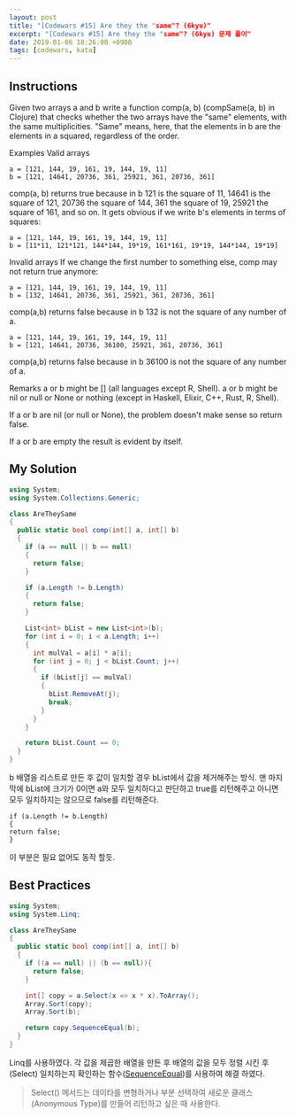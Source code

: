 ```yaml
---
layout: post
title: "[Codewars #15] Are they the "same"? (6kyu)"
excerpt: "[Codewars #15] Are they the "same"? (6kyu) 문제 풀이"
date: 2019-01-06 18:26:00 +0900
tags: [codewars, kata]
---
```


## Instructions

Given two arrays a and b write a function comp(a, b) (compSame(a, b) in Clojure) that checks whether the two arrays have the "same" elements, with the same multiplicities. "Same" means, here, that the elements in b are the elements in a squared, regardless of the order.

Examples
Valid arrays

```
a = [121, 144, 19, 161, 19, 144, 19, 11]
b = [121, 14641, 20736, 361, 25921, 361, 20736, 361]
```

comp(a, b) returns true because in b 121 is the square of 11, 14641 is the square of 121, 20736 the square of 144, 361 the square of 19, 25921 the square of 161, and so on. It gets obvious if we write b's elements in terms of squares:

```
a = [121, 144, 19, 161, 19, 144, 19, 11]
b = [11*11, 121*121, 144*144, 19*19, 161*161, 19*19, 144*144, 19*19]
```

Invalid arrays
If we change the first number to something else, comp may not return true anymore:

```
a = [121, 144, 19, 161, 19, 144, 19, 11]
b = [132, 14641, 20736, 361, 25921, 361, 20736, 361]
```

comp(a,b) returns false because in b 132 is not the square of any number of a.

```
a = [121, 144, 19, 161, 19, 144, 19, 11]
b = [121, 14641, 20736, 36100, 25921, 361, 20736, 361]
```

comp(a,b) returns false because in b 36100 is not the square of any number of a.

Remarks
a or b might be [] (all languages except R, Shell). a or b might be nil or null or None or nothing (except in Haskell, Elixir, C++, Rust, R, Shell).

If a or b are nil (or null or None), the problem doesn't make sense so return false.

If a or b are empty the result is evident by itself.

## My Solution

```csharp
using System;
using System.Collections.Generic;

class AreTheySame
{
  public static bool comp(int[] a, int[] b)
  {
    if (a == null || b == null)
    {
      return false;
    }

    if (a.Length != b.Length)
    {
      return false;
    }

    List<int> bList = new List<int>(b);
    for (int i = 0; i < a.Length; i++)
    {
      int mulVal = a[i] * a[i];
      for (int j = 0; j < bList.Count; j++)
      {
        if (bList[j] == mulVal)
        {
          bList.RemoveAt(j);
          break;
        }
      }
    }

    return bList.Count == 0;
  }
}
```


b 배열을 리스트로 만든 후 값이 일치할 경우 bList에서 값을 제거해주는 방식.
맨 마지막에 bList에 크기가 0이면 a와 모두 일치하다고 판단하고 true를 리턴해주고 아니면 모두 일치하지는 않으므로 false를 리턴해준다.

```
if (a.Length != b.Length)
{
return false;
}
```

이 부분은 필요 없어도 동작 할듯.

## Best Practices

```csharp
using System;
using System.Linq;

class AreTheySame
{
  public static bool comp(int[] a, int[] b)
  {
    if ((a == null) || (b == null)){
      return false;
    }

    int[] copy = a.Select(x => x * x).ToArray();
    Array.Sort(copy);
    Array.Sort(b);

    return copy.SequenceEqual(b);
  }
}
```

Linq를 사용하였다.
각 값을 제곱한 배열을 만든 후 배열의 값을 모두 정렬 시킨 후 (Select)
일치하는지 확인하는 함수([SequenceEqual](https://docs.microsoft.com/ko-kr/dotnet/api/system.linq.enumerable.sequenceequal?view=netframework-4.7.2))를 사용하여 해결 하였다.


> Select() 메서드는 데이타를 변형하거나 부분 선택하여 새로운 클래스(Anonymous Type)를 만들어 리턴하고 싶은 때 사용한다.